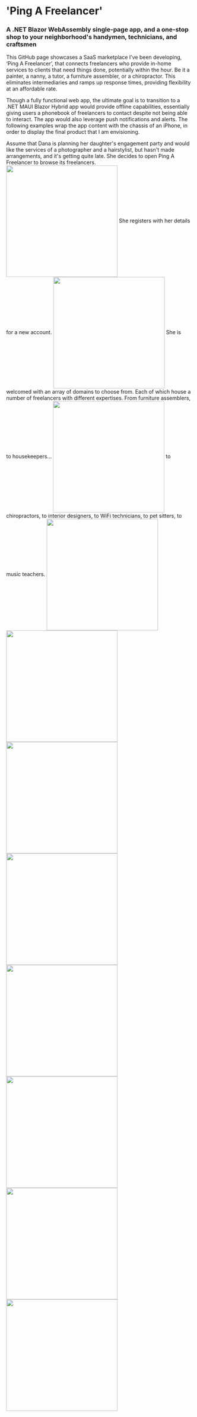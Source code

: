 # 'Ping A Freelancer'
### A .NET Blazor WebAssembly single-page app, and a one-stop shop to your neighborhood's handymen, technicians, and craftsmen

This GitHub page showcases a SaaS marketplace I’ve been developing, ‘Ping A Freelancer’, that connects freelancers who provide in-home services to clients that need things done, potentially within the hour. Be it a painter, a nanny, a tutor, a furniture assembler, or a chiropractor. This eliminates intermediaries and ramps up response times, providing flexibility at an affordable rate.


Though a fully functional web app, the ultimate goal is to transition to a .NET MAUI Blazor Hybrid app would provide offline capabilities, essentially giving users a phonebook of freelancers to contact despite not being able to interact. The app would also leverage push notifications and alerts. The following examples wrap the app content with the chassis of an iPhone, in order to display the final product that I am envisioning.

Assume that Dana is planning her daughter's engagement party and would like the services of a photographer and a hairstylist, but hasn't made arrangements, and it's getting quite late. She decides to open Ping A Freelancer to browse its freelancers.
<img src="https://freelanceme.blob.core.windows.net/container1/register.png" align="center" width="300" />
She registers with her details for a new account.
<img src="https://freelanceme.blob.core.windows.net/container1/register3.png" align="center" width="300" />
She is welcomed with an array of domains to choose from. Each of which house a number of freelancers with different expertises. From furniture assemblers, to housekeepers...
<img src="https://freelanceme.blob.core.windows.net/container1/domains.png" align="center" width="300" />
to chiropractors, to interior designers, to WiFi technicians, to pet sitters, to music teachers.
<img src="https://freelanceme.blob.core.windows.net/container1/domains2.png" align="center" width="300" />
<img src="https://freelanceme.blob.core.windows.net/container1/domains3.png" align="center" width="300" />
<img src="https://freelanceme.blob.core.windows.net/container1/meshal.png" align="center" width="300" />
<img src="https://freelanceme.blob.core.windows.net/container1/ghada.png" align="center" width="300" />
<img src="https://freelanceme.blob.core.windows.net/container1/pingghada.png" align="center" width="300" />
<img src="https://freelanceme.blob.core.windows.net/container1/gpings2.png" align="center" width="300" />
<img src="https://freelanceme.blob.core.windows.net/container1/danacontrrats.png" align="center" width="300" />
<img src="https://freelanceme.blob.core.windows.net/container1/rate.png" align="center" width="300" />

<!--
**khabukhadra/khabukhadra** is a ✨ _special_ ✨ repository because its `README.md` (this file) appears on your GitHub profile.

Here are some ideas to get you started:

- 🔭 I’m currently working on ...
- 🌱 I’m currently learning ...
- 👯 I’m looking to collaborate on ...
- 🤔 I’m looking for help with ...
- 💬 Ask me about ...
- 📫 How to reach me: ...
- 😄 Pronouns: ...
- ⚡ Fun fact: ...
-->
